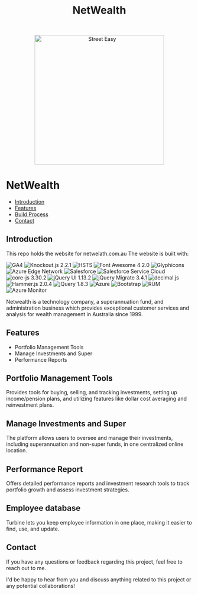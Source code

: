 



<h1 align="center"> NetWealth</h1> <br>
<p align="center">
  <a href="https://gitpoint.co/">
   <img alt="Street Easy" title="Gamitar" src="https://media.licdn.com/dms/image/C560BAQFcEfMiU7DorQ/company-logo_200_200/0/1631365214530?e=2147483647&v=beta&t=kTeR1E0XwQUKLiUEwjdlnViBI_Iil9GsGkiQK6685dA" width="350px" >
  </a>
</p>



# NetWealth



- [Introduction](#introduction)
- [Features](#features)
- [Build Process](#build-process)
- [Contact](#contact)








## Introduction



This repo holds the website for netwelath.com.au The website is built with:

![GA4](https://img.shields.io/badge/GA4-Google%20Analytics%204-blue)
![Knockout.js 2.2.1](https://img.shields.io/badge/Knockout.js-2.2.1-blueviolet)
![HSTS](https://img.shields.io/badge/HSTS-Secure-brightgreen)
![Font Awesome 4.2.0](https://img.shields.io/badge/Font%20Awesome-4.2.0-orange)
![Glyphicons](https://img.shields.io/badge/Glyphicons-Icon%20Fonts-blue)
![Azure Edge Network](https://img.shields.io/badge/Azure%20Edge%20Network-CDN-blue)
![Salesforce](https://img.shields.io/badge/Salesforce-CRM-blue)
![Salesforce Service Cloud](https://img.shields.io/badge/Salesforce%20Service%20Cloud-CRM-blue)
![core-js 3.30.2](https://img.shields.io/badge/core--js-3.30.2-yellow)
![jQuery UI 1.13.2](https://img.shields.io/badge/jQuery%20UI-1.13.2-blue)
![jQuery Migrate 3.4.1](https://img.shields.io/badge/jQuery%20Migrate-3.4.1-blue)
![decimal.js](https://img.shields.io/badge/decimal.js-Number%20Library-green)
![Hammer.js 2.0.4](https://img.shields.io/badge/Hammer.js-2.0.4-blue)
![jQuery 1.8.3](https://img.shields.io/badge/jQuery-1.8.3-blue)
![Azure](https://img.shields.io/badge/Azure-Cloud-blue)
![Bootstrap](https://img.shields.io/badge/Bootstrap-Framework-blueviolet)
![RUM](https://img.shields.io/badge/RUM-Monitoring-brightgreen)
![Azure Monitor](https://img.shields.io/badge/Azure%20Monitor-Monitoring-brightgreen)








Netwealth is a technology company, a superannuation fund, and administration business which provides exceptional customer services and analysis for wealth management in Australia since 1999.

## Features

- Portfolio Management Tools
- Manage Investments and Super
- Performance Reports










## Portfolio Management Tools

Provides tools for buying, selling, and tracking investments, setting up income/pension plans, and utilizing features like dollar cost averaging and reinvestment plans.





## Manage Investments and Super


The platform allows users to oversee and manage their investments, including superannuation and non-super funds, in one centralized online location.

 


## Performance Report

Offers detailed performance reports and investment research tools to track portfolio growth and assess investment strategies.




## Employee database


Turbine lets you keep employee information in one place, making it easier to find, use, and update.






## Contact

If you have any questions or feedback regarding this project, feel free to reach out to me.


I'd be happy to hear from you and discuss anything related to this project or any potential collaborations!




